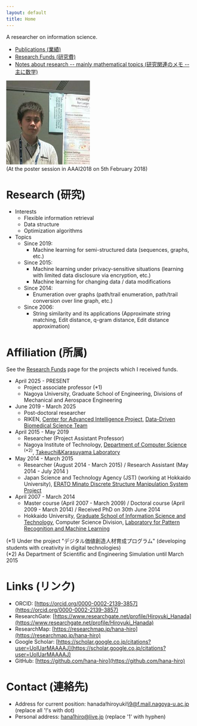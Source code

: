 ```yaml
---
layout: default
title: Home
---
```


A researcher on information science.

-   [Publications (業績)](publications/)
-   [Research Funds (研究費)](funds/)
-   [Notes about research --  mainly mathematical topics (研究関連のメモ -- 主に数学)](memo/)

![At the poster session in AAAI2018 on 5th February 2018](photo-aaai2018.jpg)  
(At the poster session in AAAI2018 on 5th February 2018)

# Research (研究)

-   Interests
    -   Flexible information retrieval
    -   Data structure
    -   Optimization algorithms
-   Topics
    -   Since 2019:
        -   Machine learning for semi-structured data (sequences, graphs, etc.)
    -   Since 2015:
        -   Machine learning under privacy-sensitive situations (learning with limited data disclosure via encryption, etc.)
        -   Machine learning for changing data / data modifications
    -   Since 2014:
        -   Enumeration over graphs (path/trail enumeration, path/trail conversion over line graph, etc.)
    -   Since 2006:
        -   String similarity and its applications (Approximate string matching, Edit distance, q-gram distance, Edit distance approximation)

# Affiliation (所属)

See the [Research Funds](funds/) page for the projects which I received funds.

-   April 2025 - PRESENT
    -   Project associate professor (\*1)
    -   Nagoya University, Graduate School of Engineering, Divisions of Mechanical and Aerospace Engineering
-   June 2019 - March 2025
    -   Post-doctoral researcher
    -   RIKEN, [Center for Advanced Intelligence Project](https://aip.riken.jp/), [Data-Driven Biomedical Science Team](https://www.riken.jp/en/research/labs/aip/goalorient_tech/datadrive_biomed/)
-   April 2015 - May 2019
    -   Researcher (Project Assistant Professor)
    -   Nagoya Institute of Technology, [Department of Computer Science](http://www.cs.nitech.ac.jp/) <sup>(\*2)</sup>, [Takeuchi&Karasuyama Laboratory](http://www-als.ics.nitech.ac.jp/)
-   May 2014 - March 2015
    -   Researcher (August 2014 - March 2015) / Research Assistant (May 2014 - July 2014 )
    -   Japan Science and Technology Agency (JST) (working at Hokkaido University), [ERATO Minato Discrete Structure Manipulation System Project](http://web.archive.org/web/20210617055940/http://www-erato.ist.hokudai.ac.jp/)
-   April 2007 - March 2014
    -   Master course (April 2007 - March 2009) / Doctoral course (April 2009 - March 2014) / Received PhD on 30th June 2014
    -   Hokkaido University, [Graduate School of Information Science and Technology](https://www.ist.hokudai.ac.jp/), Computer Science Division, [Laboratory for Pattern Recognition and Machine Learning](http://prml.main.ist.hokudai.ac.jp/)

(\*1) Under the project "デジタル価値創造人材育成プログラム" (developing students with creativity in digital technologies)  
(\*2) As Department of Scientific and Engineering Simulation until March 2015  

# Links (リンク)

-   ORCID: [https://orcid.org/0000-0002-2139-3857](https://orcid.org/0000-0002-2139-3857)
-   ResearchGate: [https://www.researchgate.net/profile/Hiroyuki_Hanada](https://www.researchgate.net/profile/Hiroyuki_Hanada)
-   ResearchMap: [https://researchmap.jp/hana-hiro](https://researchmap.jp/hana-hiro)
-   Google Scholar: [https://scholar.google.co.jp/citations?user=UolUarMAAAAJ](https://scholar.google.co.jp/citations?user=UolUarMAAAAJ)
-   GitHub: [https://github.com/hana-hiro](https://github.com/hana-hiro)

# Contact (連絡先) 

-   Address for current position: hanada!hiroyuki!i9@f.mail.nagoya-u.ac.jp (replace all '!'s with dot)
-   Personal address: hana1hiro@live.jp (replace '1' with hyphen)
